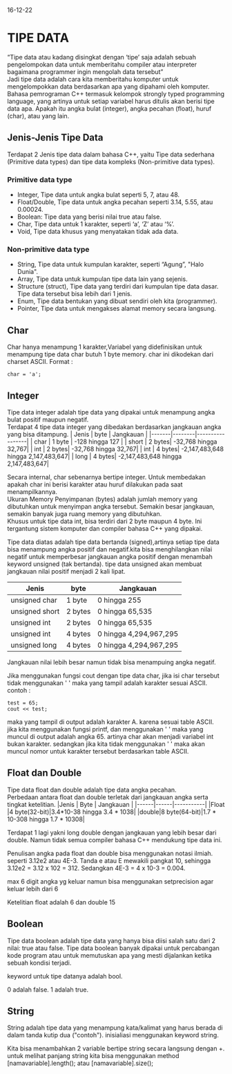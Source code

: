 16-12-22
# TIPE DATA
“Tipe data atau kadang disingkat dengan ‘tipe’ saja adalah sebuah pengelompokan data untuk memberitahu compiler atau interpreter bagaimana programmer ingin mengolah data tersebut”     
Jadi tipe data adalah cara kita memberitahu komputer untuk mengelompokkan data berdasarkan apa yang dipahami oleh komputer.         
Bahasa pemrograman C++ termasuk kelompok strongly typed programming language, yang artinya untuk setiap variabel harus ditulis akan berisi tipe data apa. Apakah itu angka bulat (integer), angka pecahan (float), huruf (char), atau yang lain.

## Jenis-Jenis Tipe Data
Terdapat 2 Jenis tipe data dalam bahasa C++, yaitu Tipe data sederhana (Primitive data types) dan tipe data kompleks (Non-primitive data types).

### Primitive data type
- Integer, Tipe data untuk angka bulat seperti 5, 7, atau 48.
- Float/Double, Tipe data untuk angka pecahan seperti 3.14, 5.55, atau 0.00024.
- Boolean: Tipe data yang berisi nilai true atau false.
- Char, Tipe data untuk 1 karakter, seperti ‘a’, ‘Z’ atau ‘%’.
- Void, Tipe data khusus yang menyatakan tidak ada data.

### Non-primitive data type
- String, Tipe data untuk kumpulan karakter, seperti “Agung”, "Halo Dunia".
- Array, Tipe data untuk kumpulan tipe data lain yang sejenis.
- Structure (struct), Tipe data yang terdiri dari kumpulan tipe data dasar. Tipe data tersebut bisa lebih dari 1 jenis.
- Enum, Tipe data bentukan yang dibuat sendiri oleh kita (programmer).
- Pointer, Tipe data untuk mengakses alamat memory secara langsung.

## Char
Char hanya menampung 1 karakter,Variabel yang didefinisikan untuk menampung tipe data char butuh 1 byte memory. 
char ini dikodekan dari charset ASCII. Format : 
```
char = 'a';
```

## Integer 
Tipe data integer adalah tipe data yang dipakai untuk menampung angka bulat positif maupun negatif.             
Terdapat 4 tipe data integer yang dibedakan berdasarkan jangkauan angka yang bisa ditampung.
| Jenis |  byte  |      Jangkauan  |
|-------|--------|-----------------|
| char  | 1 byte | -128 hingga 127 |
| short | 2 bytes| -32,768 hingga 32,767|
| int   | 2 bytes| -32,768 hingga 32,767|
| int   | 4 bytes| -2,147,483,648 hingga 2,147,483,647|
| long  | 4 bytes| -2,147,483,648 hingga 2,147,483,647|

Secara internal, char sebenarnya bertipe integer. Untuk membedakan apakah char ini berisi karakter atau huruf dilakukan pada saat menampilkannya.       
Ukuran Memory Penyimpanan (bytes) adalah jumlah memory yang dibutuhkan untuk menyimpan angka tersebut. Semakin besar jangkauan, semakin banyak juga ruang memory yang dibutuhkan.   
Khusus untuk tipe data int, bisa terdiri dari 2 byte maupun 4 byte. Ini tergantung sistem komputer dan compiler bahasa C++ yang dipakai.

Tipe data diatas adalah tipe data bertanda (signed),artinya setiap tipe data bisa menampung angka positif dan negatif.kita bisa menghilangkan nilai negatif untuk memperbesar jangkauan angka positif dengan menambah keyword unsigned (tak bertanda).
tipe data unsigned akan membuat jangkauan nilai positif menjadi 2 kali lipat. 

| Jenis          |  byte  |      Jangkauan  |
|----------------|--------|-----------------|
| unsigned char  | 1 byte | 0 hingga 255 |
| unsigned short | 2 bytes| 0 hingga 65,535|
| unsigned int   | 2 bytes| 0 hingga 65,535|
| unsigned int   | 4 bytes| 0 hingga 4,294,967,295|
| unsigned long  | 4 bytes| 0 hingga 4,294,967,295|
Jangkauan nilai lebih besar namun tidak bisa menampuing angka negatif.

Jika menggunakan fungsi cout dengan tipe data char, jika isi char tersebut tidak menggunakan ' ' maka yang tampil adalah karakter sesuai ASCII. contoh :
```
test = 65; 
cout << test; 
```
maka yang tampil di output adalah karakter A. karena sesuai table ASCII.        
jika kita menggunakan fungsi printf, dan menggunakan ' ' maka yang muncul di output adalah angka 65. artinya char akan menjadi variabel int bukan karakter. sedangkan jika kita tidak menggunakan ' ' maka akan muncul nomor untuk karakter tersebut berdasarkan table ASCII.

## Float dan Double
Tipe data float dan double adalah tipe data angka pecahan.      
Perbedaan antara float dan double terletak dari jangkauan angka serta tingkat ketelitian. 
|Jenis | Byte | Jangkauan |
|------|------|-----------|
|Float |4 byte(32-bit)|3.4*10-38 hingga 3.4 * 1038|
|double|8 byte(64-bit)|1.7 * 10-308 hingga 1.7 * 10308|

Terdapat 1 lagi yakni long double dengan jangkauan yang lebih besar dari double. Namun tidak semua compiler bahasa C++ mendukung tipe data ini.

Penulisan angka pada float dan double bisa menggunakan notasi ilmiah. seperti 3.12e2 atau 4E-3. Tanda e atau E mewakili pangkat 10, sehingga 3.12e2 = 3.12 x 102 = 312. Sedangkan 4E-3 = 4 x 10-3 = 0.004.

max 6 digit angka yg keluar namun bisa menggunakan setprecision agar keluar lebih dari 6

Ketelitian float adalah 6 dan double 15

## Boolean
Tipe data boolean adalah tipe data yang hanya bisa diisi salah satu dari 2 nilai: true atau false. Tipe data boolean banyak dipakai untuk percabangan kode program atau untuk memutuskan apa yang mesti dijalankan ketika sebuah kondisi terjadi.

keyword untuk tipe datanya adalah bool.

0 adalah false.
1 adalah true.

## String
String adalah tipe data yang menampung kata/kalimat yang harus berada di dalam tanda kutip dua ("contoh").
inisialiasi menggunakan keyword string.

Kita bisa menambahkan 2 variable bertipe string secara langsung dengan +.
untuk melihat panjang string kita bisa menggunakan method [namavariable].length(); atau [namavariable].size();